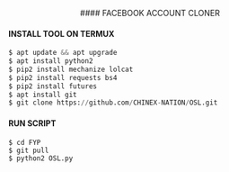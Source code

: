 <p align="center">
####    FACEBOOK ACCOUNT CLONER 
</p>

#### INSTALL TOOL ON TERMUX
```python
$ apt update && apt upgrade
$ apt install python2
$ pip2 install mechanize lolcat
$ pip2 install requests bs4
$ pip2 install futures
$ apt install git
$ git clone https://github.com/CHINEX-NATION/OSL.git
```
#### RUN SCRIPT
```python3
$ cd FYP
$ git pull
$ python2 OSL.py
